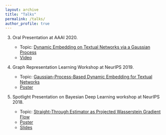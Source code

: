 ```yaml
---
layout: archive
title: "Talks"
permalink: /talks/
author_profile: true
---
```


3. Oral Presentation at AAAI 2020.
    * Topic: [Dynamic Embedding on Textual Networks via a Gaussian Process](http://people.ee.duke.edu/~lcarin/DetGP_AAAI_final.pdf)
    * [Video](https://drive.google.com/open?id=1Q9TUCEZyivOG5HYRLj6BEux2gZksKATA)


2. Graph Representation Learning Workshop at NeurIPS 2019.
    * Topic: [Gaussian-Process-Based Dynamic Embedding for Textual Networks](https://grlearning.github.io/papers/98.pdf)
    * [Poster](/files/posters/NIPS2019_workshop_poster.pdf)


1. Spotlight Presentation on Bayesian Deep Learning workshop at NeurIPS 2018. 
    * Topic: [Straight-Through Estimator as Projected Wasserstein Gradient Flow](http://bayesiandeeplearning.org/2018/papers/53.pdf)
    * [Poster](/files/posters/NIPS2018_workshop_poster.pdf)
    * [Slides](/files/slides/Workshop_slides_Straight_Through_Estimator_as_Projected_Wasserstein_Gradient_Flow.pdf)